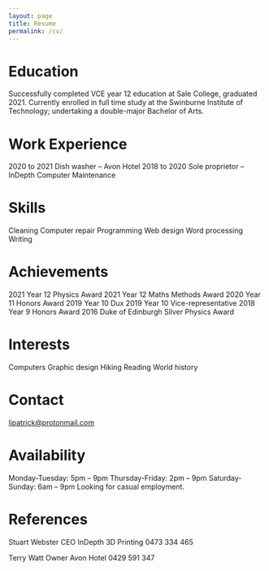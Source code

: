 ```yaml
---
layout: page
title: Resume
permalink: /cv/
---
```


# Education
Successfully completed VCE year 12 education at Sale College, graduated 2021.
Currently enrolled in full time study at the Swinburne Institute of Technology; undertaking a double-major Bachelor of Arts.

# Work Experience
2020 to 2021
Dish washer – Avon Hotel
2018 to 2020
Sole proprietor – InDepth Computer Maintenance

# Skills
Cleaning
Computer repair
Programming
Web design
Word processing
Writing

# Achievements
2021	Year 12 Physics Award
2021	Year 12 Maths Methods Award
2020	Year 11 Honors Award
2019	Year 10 Dux
2019	Year 10 Vice-representative
2018	Year 9 Honors Award
2016	Duke of Edinburgh Silver Physics Award

# Interests
Computers
Graphic design
Hiking
Reading
World history

# Contact
ljpatrick@protonmail.com

# Availability
Monday-Tuesday:	5pm – 9pm
Thursday-Friday: 	2pm – 9pm
Saturday-Sunday:	6am – 9pm
Looking for casual employment.

# References
Stuart Webster
CEO
InDepth 3D Printing
0473 334 465

Terry Watt
Owner
Avon Hotel
0429 591 347
